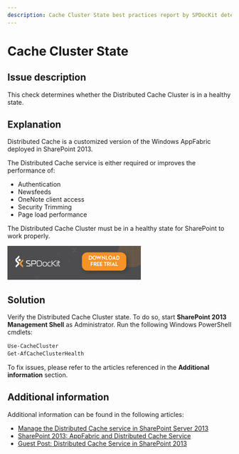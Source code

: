 ```yaml
---
description: Cache Cluster State best practices report by SPDocKit determines whether the Distributed Cache Cluster is in a healthy state.
---
```


# Cache Cluster State

## Issue description

This check determines whether the Distributed Cache Cluster is in a healthy state.

## Explanation

Distributed Cache is a customized version of the Windows AppFabric deployed in SharePoint 2013.

The Distributed Cache service is either required or improves the performance of:

* Authentication
* Newsfeeds
* OneNote client access
* Security Trimming
* Page load performance

The Distributed Cache Cluster must be in a healthy state for SharePoint to work properly.

[![Download SPDocKit](../../.gitbook/assets/spdockit_download.png)](http://bit.ly/2US0Zna)

## Solution

Verify the Distributed Cache Cluster state. To do so, start **SharePoint 2013 Management Shell** as Administrator. Run the following Windows PowerShell cmdlets:

```bash
Use-CacheCluster 
Get-AfCacheClusterHealth
```

To fix issues, please refer to the articles referenced in the **Additional information** section.

## Additional information

Additional information can be found in the following articles:

* [Manage the Distributed Cache service in SharePoint Server 2013](https://technet.microsoft.com/en-us/library/jj219613.aspx)
* [SharePoint 2013: AppFabric and Distributed Cache Service](http://social.technet.microsoft.com/wiki/contents/articles/20348.sharepoint-2013-appfabric-and-distributed-cache-service.aspx)
* [Guest Post: Distributed Cache Service in SharePoint 2013](https://blogs.technet.microsoft.com/uktechnet/2013/05/07/guest-post-distributed-cache-service-in-sharepoint-2013/)

